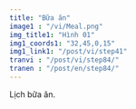 ```yaml
---
title: "Bữa ăn"
image1 : "/vi/Meal.png"
img_title1: "Hình 01"
img1_coords1: "32,45,0,15"
img1_link1: "/post/vi/step41"
tranvi : "/post/vi/step84/"
tranen : "/post/en/step84/"
---
```

Lịch bữa ăn.